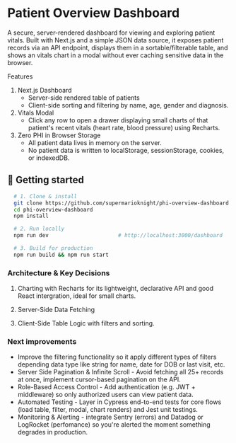 # Patient Overview Dashboard

A secure, server-rendered dashboard for viewing and exploring patient vitals. Built with Next.js and a simple JSON data source, it exposes patient records via an API endpoint, displays them in a sortable/filterable table, and shows an vitals chart in a modal without ever caching sensitive data in the browser.

Features
 1. Next.js Dashboard
 	- Server-side rendered table of patients
 	- Client-side sorting and filtering by name, age, gender and diagnosis.
 2. Vitals Modal
 	- Click any row to open a drawer displaying small charts of that patient's recent vitals (heart rate, blood pressure) using Recharts.
 3. Zero PHI in Browser Storage
 	- All patient data lives in memory on the server.
 	- No patient data is written to localStorage, sessionStorage, cookies, or indexedDB.

## 🚀 Getting started

  ```bash
    # 1. Clone & install
    git clone https://github.com/supermarioknight/phi-overview-dashboard.git
    cd phi-overview-dashboard
    npm install

    # 2. Run locally
    npm run dev                      # http://localhost:3000/dashboard

    # 3. Build for production
    npm run build && npm run start
  ```

### Architecture & Key Decisions

 1. Charting with Recharts for its lightweight, declarative API and good React intergration, ideal for small charts.

 2. Server-Side Data Fetching

 3. Client-Side Table Logic with filters and sorting.

### Next improvements

 - Improve the filtering functionality so it apply different types of filters depending data type like string for name, date for DOB or last visit, etc.
 - Server Side Pagination & Infinite Scroll - Avoid fetching all 25+ records at once, implement cursor-based pagination on the API.
 - Role-Based Access Control - Add authentication (e.g. JWT + middleware) so only authorized users can view patient data.
 - Automated Testing - Layer in Cypress end-to-end tests for core flows (load table, filter, modal, chart renders) and Jest unit testings.
 - Monitoring & Alerting - integrate Sentry (errors) and Datadog or LogRocket (perfomance) so you're alerted the moment something degrades in production.
